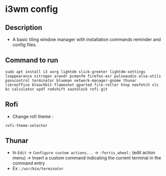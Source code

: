 # i3wm config

## Description

- A basic tiling window manager with installation commands reminder and config files.

## Command to run

```
sudo apt install i3 xorg lightdm slick-greeter lightdm-settings lxappearance nitrogen arandr pcmanfm firefox-esr pulseaudio alsa-utils pavucontrol terminator blueman network-manager-gnome thunar libreoffice bleachbit flameshot gparted file-roller htop neofetch vlc bc calculator xpdf redshift xautolock rofi git
```

## Rofi

- Change rofi theme :

```
rofi-theme-selector
```

## Thunar

- In `Edit` → `Configure custom actions...` → `:ferris_wheel:` (edit action menu) → Insert a custom command indicating the current terminal in the command entry
- Ex : `/usr/bin/terminator`
